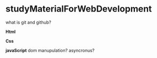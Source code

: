 # studyMaterialForWebDevelopment
what is git and github?


**Html**

**Css**


**javaScript**
dom manupulation?
asyncronus?

